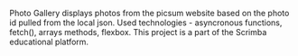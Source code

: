 Photo Gallery displays photos from the picsum website based on the photo id pulled from the local json.
Used technologies - asyncronous functions, fetch(), arrays methods, flexbox.
This project is a part of the Scrimba educational platform.
